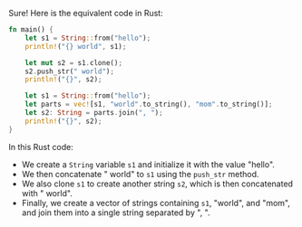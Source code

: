  Sure! Here is the equivalent code in Rust:

```rust
fn main() {
    let s1 = String::from("hello");
    println!("{} world", s1);

    let mut s2 = s1.clone();
    s2.push_str(" world");
    println!("{}", s2);

    let s1 = String::from("hello");
    let parts = vec![s1, "world".to_string(), "mom".to_string()];
    let s2: String = parts.join(", ");
    println!("{}", s2);
}
```

In this Rust code:
- We create a `String` variable `s1` and initialize it with the value "hello".
- We then concatenate " world" to `s1` using the `push_str` method.
- We also clone `s1` to create another string `s2`, which is then concatenated with " world".
- Finally, we create a vector of strings containing `s1`, "world", and "mom", and join them into a single string separated by ", ".
